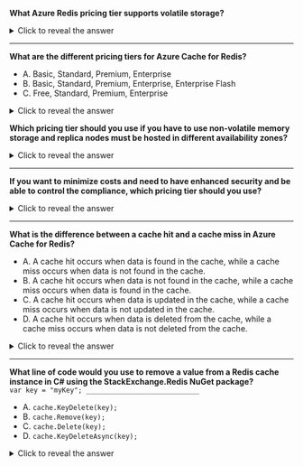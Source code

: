 **What Azure Redis pricing tier supports volatile storage?**

<details> <summary>Click to reveal the answer</summary> Answer: Enterprise Flash </details>

---

**What are the different pricing tiers for Azure Cache for Redis?**

- A. Basic, Standard, Premium, Enterprise
- B. Basic, Standard, Premium, Enterprise, Enterprise Flash
- C. Free, Standard, Premium, Enterprise

<details> <summary>Click to reveal the answer</summary> Answer: B </details>

**Which pricing tier should you use if you have to use non-volatile memory storage and replica nodes must be hosted in different availability zones?**
<details> <summary>Click to reveal the answer</summary> Enterprise flash, this tier runs on a combination of RAM and flash non-volatile memory storage. </details>

---

**If you want to minimize costs and need to have enhanced security and be able to control the compliance, which pricing tier should you use?**

<details> <summary>Click to reveal the answer</summary> Answer: Premium </details>

---

**What is the difference between a cache hit and a cache miss in Azure Cache for Redis?**

- A. A cache hit occurs when data is found in the cache, while a cache miss occurs when data is not found in the cache.
- B. A cache hit occurs when data is not found in the cache, while a cache miss occurs when data is found in the cache.
- C. A cache hit occurs when data is updated in the cache, while a cache miss occurs when data is not updated in the cache.
- D. A cache hit occurs when data is deleted from the cache, while a cache miss occurs when data is not deleted from the cache.

<details> <summary>Click to reveal the answer</summary> Correct Answer: A Explanation: A cache hit occurs when data is found in the cache, meaning that the application can retrieve the data quickly without having to go to the database. A cache miss occurs when data is not found in the cache, indicating that the application must go to the database to retrieve the data. </details>

---

**What line of code would you use to remove a value from a Redis cache instance in C# using the StackExchange.Redis NuGet package?**  
`var key = "myKey"; ____________________________`

- A. `cache.KeyDelete(key);`
- B. `cache.Remove(key);`
- C. `cache.Delete(key);`
- D. `cache.KeyDeleteAsync(key);`

<details> <summary>Click to reveal the answer</summary> Correct Answer: A. `cache.KeyDelete(key);` Explanation: To remove a value from a Redis cache instance in C# using the StackExchange.Redis NuGet package, you would use the `cache.KeyDelete()` method to delete the key and its associated value from the cache. </details>